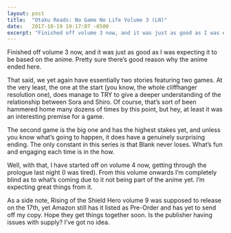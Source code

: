 ```yaml
---
layout: post
title:  "Otaku Reads: No Game No Life Volume 3 (LN)"
date:   2017-10-19 19:17:07 -0500
excerpt: "Finished off volume 3 now, and it was just as good as I was expecting it to be based on the anime. Pretty sure there’s good reason why the anime ended here."
---
```

<p>Finished off volume 3 now, and it was just as good as I was expecting it to be based on the anime. Pretty sure there’s good reason why the anime ended here.</p>
<p>That said, we yet again have essentially two stories featuring two games. At the very least, the one at the start (you know, the whole cliffhanger resolution one), does manage to TRY to give a deeper understanding of the relationship between Sora and Shiro. Of course, that’s sort of been hammered home many dozens of times by this point, but hey, at least it was an interesting premise for a game.</p>
<p>The second game is the big one and has the highest stakes yet, and unless you know what’s going to happen, it does have a genuinely surprising ending. The only constant in this series is that Blank never loses. What’s fun and engaging each time is in the how.</p>
<p>Well, with that, I have started off on volume 4 now, getting through the prologue last night (I was tired). From this volume onwards I’m completely blind as to what’s coming due to it not being part of the anime yet. I’m expecting great things from it.</p>
<p>As a side note, Rising of the Shield Hero volume 9 was supposed to release on the 17th, yet Amazon still has it listed as Pre-Order and has yet to send off my copy. Hope they get things together soon. Is the publisher having issues with supply? I’ve got no idea.</p>